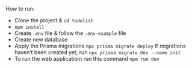 How to run:
- Clone the project & `cd todolist`
- `npm install`
- Create `.env` file & follow the `.env-example` file
- Create new database
- Apply the Prisma migrations `npx prisma migrate deploy`
 If migrations haven’t been created yet, run `npx prisma migrate dev --name init`
- To run the web applicatioin run this command `npm run dev`
